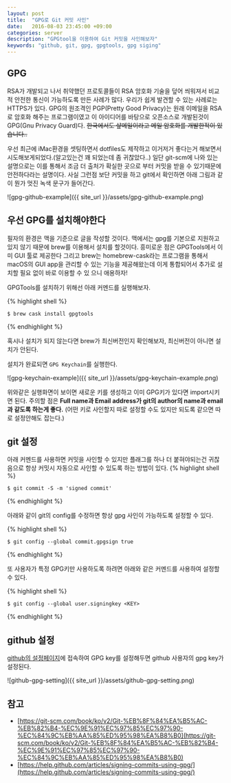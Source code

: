 ```yaml
---
layout: post
title:  "GPG로 Git 커밋 사인"
date:   2016-08-03 23:45:00 +09:00
categories: server
description: "GPGtool을 이용하여 Git 커밋을 사인해보자"
keywords: "github, git, gpg, gpgtools, gpg siging"
---
```


## GPG

RSA가 개발되고 나서 취약했던 프로토콜들이 RSA 암호화 기술을 덮어 씌워져서 비교적 안전한 통신이 가능하도록 만든 사례가 많다. 우리가 쉽게 발견할 수 있는 사례로는 HTTPS가 있다. GPG의 원조격인 PGP(Pretty Good Privacy)는 원래 이메일을 RSA로 암호화 해주는 프로그램이였고 이 아이디어를 바탕으로 오픈소스로 개발된것이 GPG(Gnu Privacy Guard)다. <strike>한국에서도 샾메일이라고 메일 암호화를 개발한적이 있습니다..</strike>

우선 최근에 iMac환경을 셋팅하면서 dotfiles도 제작하고 이거저거 좋다는거 해보면서 시도해보게되었다.(알고있는건 꽤 되었는데 좀 귀찮았다..) 일단 git-scm에 나와 있는 설명으로는 이를 통해서 조금 더 출처가 확실한 곳으로 부터 커밋을 받을 수 있기때문에 안전하다라는 설명이다. 사실 그런점 보단 커밋을 하고 git에서 확인하면 아래 그림과 같이 뭔가 멋진 녹색 문구가 들어간다.

![gpg-github-example]({{ site_url }}/assets/gpg-github-example.png)



## 우선 GPG를 설치해야한다

필자의 환경은 맥을 기준으로 글을 작성할 것이다. 맥에서는 gpg를 기본으로 지원하고 있지 않기 때문에 brew를 이용해서 설치를 할것이다. 흥미로운 점은 GPGTools에서 이미 GUI 툴로 제공한다 그리고 brew는 homebrew-cask라는 프로그램을 통해서 macOS의 GUI app을 관리할 수 있는 기능을 제공해왔는데 이게 통합되어서 추가로 설치할 필요 없이 바로 이용할 수 있 으니 애용하자!

GPGTools를 설치하기 위해선 아래 커멘드를 실행해보자.

{% highlight shell %}

	$ brew cask install gpgtools

{% endhighlight %}

혹시나 설치가 되지 않는다면 brew가 최신버전인지 확인해보자, 최신버전이 아니면 설치가 안된다.

설치가 완료되면 ```GPG Keychain```를 실행한다.

![gpg-keychain-example]({{ site_url }}/assets/gpg-keychain-example.png)

위와같은 실행화면이 보이면 새로운 키를 생성하고 이미 GPG키가 있다면 import시키면 된다.
주의할 점은 **Full name과 Email address가 git의 author의 name과 email과 같도록 하는게 좋다.** (어떤 키로 사인할지 따로 설정할 수도 있지만 되도록 같으면 따로 설정안해도 잡는다.)

## git 설정

아래 커멘드를 사용하면 커밋을 사인할 수 있지만 플래그를 하나 더 붙혀야되는건 귀찮음으로 항상 커밋시 자동으로 사인할 수 있도록 하는 방법이 있다.
{% highlight shell %}

	$ git commit -S -m 'signed commit'

{% endhighlight %}

아래와 같이 git의 config를 수정하면 항상 gpg 사인이 가능하도록 설정할 수 있다.

{% highlight shell %}

	$ git config --global commit.gpgsign true

{% endhighlight %}

또 사용자가 특정 GPG키만 사용하도록 하려면 아래와 같은 커멘드를 사용하여 설정할 수 있다.

{% highlight shell %}

	$ git config --global user.signingkey <KEY>

{% endhighlight %}

## github 설정

[github의 설정페이지](https://github.com/settings/keys)에 접속하여 GPG key를 설정해두면 github 사용자의 gpg key가 설정된다.

![github-gpg-setting]({{ site_url }}/assets/github-gpg-setting.png)


## 참고

* [https://git-scm.com/book/ko/v2/Git-%EB%8F%84%EA%B5%AC-%EB%82%B4-%EC%9E%91%EC%97%85%EC%97%90-%EC%84%9C%EB%AA%85%ED%95%98%EA%B8%B0](https://git-scm.com/book/ko/v2/Git-%EB%8F%84%EA%B5%AC-%EB%82%B4-%EC%9E%91%EC%97%85%EC%97%90-%EC%84%9C%EB%AA%85%ED%95%98%EA%B8%B0)
* [https://help.github.com/articles/signing-commits-using-gpg/](https://help.github.com/articles/signing-commits-using-gpg/)